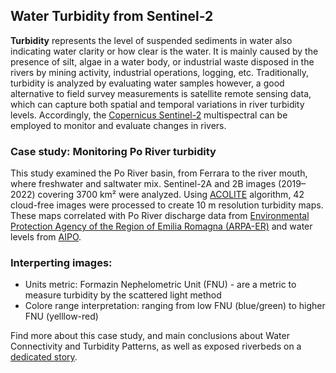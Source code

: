 ## Water Turbidity from Sentinel-2

**Turbidity** represents the level of suspended sediments in water also indicating water clarity or how clear is the water. It is mainly caused by the presence of silt, algae in a water body, or industrial waste disposed in the rivers by mining activity, industrial operations, logging, etc. Traditionally, turbidity is analyzed by evaluating water samples however, a good alternative to field survey measurements is satellite remote sensing data, which can capture both spatial and temporal variations in river turbidity levels. Accordingly, the [Copernicus Sentinel-2](https://www.esa.int/Applications/Observing_the_Earth/Copernicus/Sentinel-2) multispectral can be employed to monitor and evaluate changes in rivers.

### Case study: Monitoring Po River turbidity
This study examined the Po River basin, from Ferrara to the river mouth, where freshwater and saltwater mix. Sentinel-2A and 2B images (2019–2022) covering 3700 km² were analyzed. Using [ACOLITE](https://github.com/acolite/acolite) algorithm, 42 cloud-free images were processed to create 10 m resolution turbidity maps. These maps correlated with Po River discharge data from [Environmental Protection Agency of the Region of Emilia Romagna (ARPA-ER)](https://www.arpae.it/it) and water levels from [AIPO](https://www.agenziapo.it/). 

### Interperting images:
- Units metric: Formazin Nephelometric Unit (FNU) - are a metric to measure turbidity by the scattered light method
- Colore range interpretation: ranging from low FNU (blue/green) to higher FNU (yelllow-red)

Find more about this case study, and main conclusions about Water Connectivity and Turbidity Patterns, as well as exposed riverbeds on a [dedicated story](https://race.esa.int/story?id=po-river-discharge).



